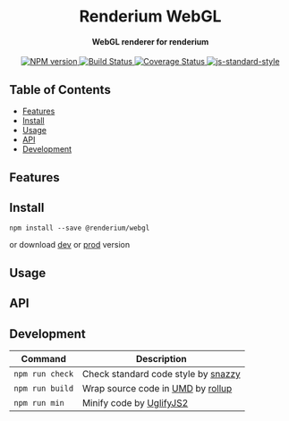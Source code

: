 <h1 align="center">Renderium WebGL</h1>
<h4 align="center">WebGL renderer for renderium</h4>
<p align="center">
  <a href="https://www.npmjs.com/package/@renderium/webgl" target="_blank">
    <img src="https://img.shields.io/npm/v/@renderium/webgl.svg" alt="NPM version" target="_blank"></img>
  </a>
  <a href="https://travis-ci.org/renderium/webgl" target="_blank">
    <img src="https://travis-ci.org/renderium/webgl.svg?branch=master" alt="Build Status" target="_blank"></img>
  </a>
  <a href='https://coveralls.io/github/renderium/webgl?branch=master'>
    <img src='https://coveralls.io/repos/github/renderium/webgl/badge.svg?branch=master' alt='Coverage Status' />
  </a>
  <a href="https://github.com/feross/standard" target="_blank">
    <img src="https://img.shields.io/badge/code%20style-standard-brightgreen.svg?style=flat" alt="js-standard-style"/>
  </a>
</p>

## Table of Contents

- [Features](#features)
- [Install](#install)
- [Usage](#usage)
- [API](#api)
- [Development](#development)

## Features

## Install

```
npm install --save @renderium/webgl
```

or download [dev](https://unpkg.com/renderium/webgl/dist/webgl.umd.js) or [prod](https://unpkg.com/renderium/webgl/dist/webgl.min.js) version

## Usage

## API

## Development

Command | Description
------- | -----------
`npm run check` | Check standard code style by [snazzy](https://www.npmjs.com/package/snazzy)
`npm run build` | Wrap source code in [UMD](https://github.com/umdjs/umd) by [rollup](http://rollupjs.org/)
`npm run min` | Minify code by [UglifyJS2](https://github.com/mishoo/UglifyJS2)
